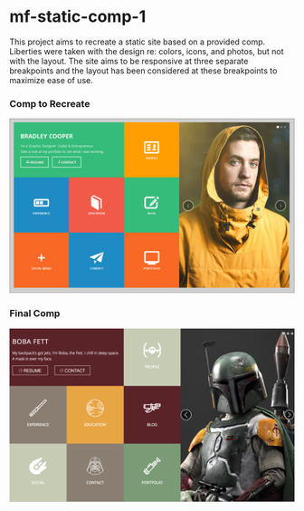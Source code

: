 # mf-static-comp-1

This project aims to recreate a static site based on a provided comp. Liberties were taken with the design re: colors, icons, and photos, but not with the layout. The site aims to be responsive at three separate breakpoints and the layout has been considered at these breakpoints to maximize ease of use.

### Comp to Recreate

![image of original comp](https://github.com/mollyfoz/mf-comp-challenge-1/blob/master/assets/static-comp-challenge-1.jpg)


### Final Comp
![image of recreated comp](https://github.com/mollyfoz/mf-comp-challenge-1/blob/master/assets/Comp%20screen%20shot.png)
